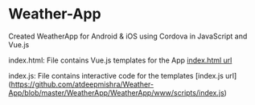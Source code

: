 # Weather-App
Created WeatherApp for Android & iOS using Cordova in JavaScript and Vue.js

index.html: File contains Vue.js templates for the App [index.html url](https://github.com/atdeepmishra/Weather-App/blob/master/WeatherApp/WeatherApp/www/index.html)


index.js: File contains interactive code for the templates [index.js url] (https://github.com/atdeepmishra/Weather-App/blob/master/WeatherApp/WeatherApp/www/scripts/index.js)
